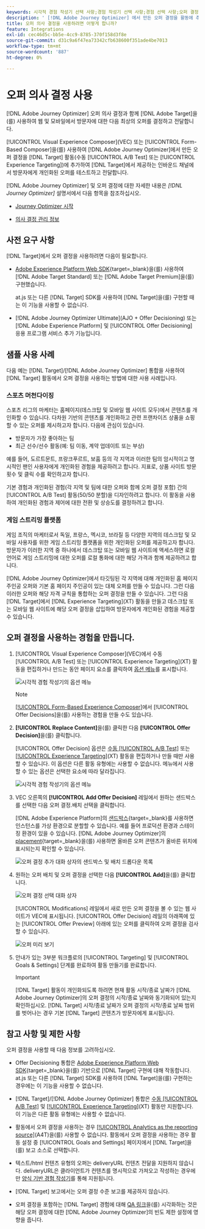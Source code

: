 ```yaml
---
keywords: 시각적 경험 작성기 선택 사항;경험 작성기 선택 사항;경험 선택 사항;오퍼 결정;오퍼 결정;ajo;여정 최적화 도구
description: ' [!DNL Adobe Journey Optimizer] 에서 만든 오퍼 결정을 활동에 추가하는 방법을 알아봅니다.'
title: 오퍼 의사 결정을 사용하려면 어떻게 합니까?
feature: Integrations
exl-id: cec46d5c-bb5e-4cc9-8785-370f158d3f8e
source-git-commit: d31c9a6f47ea73342cfb638600f351ade4be7013
workflow-type: tm+mt
source-wordcount: '887'
ht-degree: 0%

---
```


# 오퍼 의사 결정 사용

[!DNL Adobe Journey Optimizer] 오퍼 의사 결정과 함께 [!DNL Adobe Target]을(를) 사용하여 웹 및 모바일에서 방문자에 대한 다음 최상의 오퍼를 결정하고 전달합니다.

[!UICONTROL Visual Experience Composer]&#x200B;(VEC) 또는 [!UICONTROL Form-Based Composer]을(를) 사용하여 [!DNL Adobe Journey Optimizer]에서 만든 오퍼 결정을 [!DNL Target] 활동(수동 [!UICONTROL A/B Test] 또는 [!UICONTROL Experience Targeting])에 추가하여 [!DNL Target]에서 제공하는 인바운드 채널에서 방문자에게 개인화된 오퍼를 테스트하고 전달합니다.

[!DNL Adobe Journey Optimizer] 및 오퍼 결정에 대한 자세한 내용은 *[!DNL Journey Optimizer]* 설명서에서 다음 항목을 참조하십시오.

* [Journey Optimizer 시작](https://experienceleague.adobe.com/docs/journey-optimizer/using/get-started/get-started.html?lang=ko)

* [의사 결정 관리 정보](https://experienceleague.adobe.com/docs/journey-optimizer/using/offer-decisioning/get-started-decision/starting-offer-decisioning.html?lang=ko-KR)

## 사전 요구 사항

[!DNL Target]에서 오퍼 결정을 사용하려면 다음이 필요합니다.

* [Adobe Experience Platform Web SDK](https://experienceleague.adobe.com/docs/target-dev/developer/client-side/aep-web-sdk.html?lang=ko){target=_blank}을(를) 사용하여 [!DNL Adobe Target Standard] 또는 [!DNL Adobe Target Premium]을(를) 구현했습니다.

  at.js 또는 다른 [!DNL Target] SDK를 사용하여 [!DNL Target]을(를) 구현할 때는 이 기능을 사용할 수 없습니다.

* [!DNL Adobe Journey Optimizer Ultimate]&#x200B;(AJO + Offer Decisioning) 또는 [!DNL Adobe Experience Platform] 및 [!UICONTROL Offer Decisioning] 응용 프로그램 서비스 추가 기능입니다.

## 샘플 사용 사례

다음 예는 [!DNL Target]/[!DNL Adobe Journey Optimizer] 통합을 사용하여 [!DNL Target] 활동에서 오퍼 결정을 사용하는 방법에 대한 사용 사례입니다.

### 스포츠 머천다이징

스포츠 리그의 마케터는 홈페이지(데스크탑 및 모바일 웹 사이트 모두)에서 콘텐츠를 개인화할 수 있습니다. 다차원 기반의 콘텐츠를 개인화하고 관련 프랜차이즈 상품을 쇼핑할 수 있는 오퍼를 제시하고자 합니다. 다음에 관심이 있습니다.

* 방문자가 가장 좋아하는 팀
* 최근 선수/선수 활동(예: 팀 이동, 계약 업데이트 또는 부상)

예를 들어, 도르트문트, 프랑크푸르트, 보훔 등의 각 지역과 이러한 팀의 암시적이고 명시적인 팬인 사용자에게 개인화된 경험을 제공하려고 합니다. 지표로, 상품 사이트 방문 횟수 및 클릭 수를 확인하고자 합니다.

기본 경험과 개인화된 경험(각 지역 및 팀에 대한 오퍼와 함께 오퍼 결정 포함) 간의 [!UICONTROL A/B Test] 활동(50/50 분할)을 디자인하려고 합니다. 이 활동을 사용하여 개인화된 경험과 제어에 대한 전환 및 상승도를 결정하려고 합니다.

### 게임 스트리밍 플랫폼

게임 조직의 마케터로서 독일, 프랑스, 멕시코, 브라질 등 다양한 지역의 데스크탑 및 모바일 사용자를 위한 게임 스트리밍 플랫폼을 위한 개인화된 오퍼를 제공하고자 합니다. 방문자가 이러한 지역 중 하나에서 데스크탑 또는 모바일 웹 사이트에 액세스하면 로컬 언어로 게임 스트리밍에 대한 오퍼를 로컬 통화에 대한 해당 가격과 함께 제공하려고 합니다.

[!DNL Adobe Journey Optimizer]에서 타깃팅된 각 지역에 대해 개인화된 홈 페이지 주인공 오퍼와 기본 홈 페이지 주인공이 있는 대체 오퍼를 만들 수 있습니다. 그런 다음 이러한 오퍼와 해당 자격 규칙을 통합하는 오퍼 결정을 만들 수 있습니다. 그런 다음 [!DNL Target]에서 [!DNL Experience Targeting]&#x200B;(XT) 활동을 만들고 데스크탑 또는 모바일 웹 사이트에 해당 오퍼 결정을 삽입하여 방문자에게 개인화된 경험을 제공할 수 있습니다.

## 오퍼 결정을 사용하는 경험을 만듭니다.

1. [!UICONTROL Visual Experience Composer]&#x200B;(VEC)에서 수동 [!UICONTROL A/B Test] 또는 [!UICONTROL Experience Targeting]&#x200B;(XT) 활동을 편집하거나 만드는 동안 페이지 요소를 클릭하여 [옵션 메뉴](/help/main/c-experiences/c-visual-experience-composer/viztarget-options.md)를 표시합니다.

   ![시각적 경험 작성기의 옵션 메뉴](assets/options-menu1.png)

   >[!NOTE]
   >
   >[[!UICONTROL Form-Based Experience Composer]](/help/main/c-experiences/form-experience-composer.md)에서 [!UICONTROL Offer Decisions]을(를) 사용하는 경험을 만들 수도 있습니다.

1. **[!UICONTROL Replace Content]**&#x200B;을(를) 클릭한 다음 **[!UICONTROL Offer Decision]**&#x200B;을(를) 클릭합니다.

   [!UICONTROL Offer Decision] 옵션은 [수동 [!UICONTROL A/B Test]](/help/main/c-activities/t-test-ab/test-ab.md#types) 또는 [[!UICONTROL Experience Targeting]](/help/main/c-activities/t-experience-target/experience-target.md)(XT) 활동을 편집하거나 만들 때만 사용할 수 있습니다. 이 옵션은 다른 활동 유형에는 사용할 수 없습니다. 메뉴에서 사용할 수 있는 옵션은 선택한 요소에 따라 달라집니다.

   ![시각적 경험 작성기의 옵션 메뉴](assets/options-menu.png)

1. VEC 오른쪽의 **[!UICONTROL Add Offer Decision]** 레일에서 원하는 샌드박스를 선택한 다음 오퍼 결정.배치 선택을 클릭합니다.

   [!DNL Adobe Experience Platform]의 [샌드박스](https://experienceleague.adobe.com/docs/experience-platform/sandbox/ui/overview.html?lang=ko){target=_blank}를 사용하면 인스턴스를 가상 환경으로 분할할 수 있습니다. 예를 들어 프로덕션 환경과 스테이징 환경이 있을 수 있습니다. [!DNL Adobe Journey Optimizer]의 [placement](https://experienceleague.adobe.com/docs/journey-optimizer/using/offer-decisioning/create-components/creating-placements.html?lang=ko){target=_blank}을(를) 사용하면 올바른 오퍼 콘텐츠가 올바른 위치에 표시되는지 확인할 수 있습니다.

   ![오퍼 결정 추가 대화 상자의 샌드박스 및 배치 드롭다운 목록](/help/main/c-integrating-target-with-mac/ajo/assets/sandbox-placement.png)

1. 원하는 오퍼 배치 및 오퍼 결정을 선택한 다음 **[!UICONTROL Add]**&#x200B;을(를) 클릭합니다.

   ![오퍼 결정 선택 대화 상자](/help/main/c-integrating-target-with-mac/ajo/assets/select-offer-decision.png)

   [!UICONTROL Modifications] 레일에서 새로 만든 오퍼 결정을 볼 수 있는 웹 사이트가 VEC에 표시됩니다. [!UICONTROL Offer Decision] 레일의 아래쪽에 있는 [!UICONTROL Offer Preview] 아래에 있는 오퍼를 클릭하여 오퍼 결정을 검사할 수 있습니다.

   <!--You can examine the various offers contained in the offer by clicking the appropriate icon at the bottom of the [!UICONTROL Offer Preview] dialog box, including the fallback offer. A fallback offer is the default offer displayed when a visitor is not eligible for any of the personalized offers in the collection.-->

   ![오퍼 미리 보기](assets/offer-preview2.png)

1. 안내가 있는 3부분 워크플로의 [!UICONTROL Targeting] 및 [!UICONTROL Goals & Settings] 단계를 완료하여 활동 만들기를 완료합니다.

   >[!IMPORTANT]
   >
   >[!DNL Target] 활동이 개인화되도록 하려면 현재 활동 시작/종료 날짜가 [!DNL Adobe Journey Optimizer]의 오퍼 결정의 시작/종료 날짜와 동기화되어 있는지 확인하십시오. [!DNL Target] 시작/종료 날짜가 오퍼 결정의 시작/종료 날짜 범위를 벗어나는 경우 기본 [!DNL Target] 콘텐츠가 방문자에게 표시됩니다.

## 참고 사항 및 제한 사항

오퍼 결정을 사용할 때 다음 정보를 고려하십시오.

* Offer Decisioning 통합은 [Adobe Experience Platform Web SDK](https://experienceleague.adobe.com/docs/target-dev/developer/client-side/aep-web-sdk.html?lang=ko){target=_blank}을(를) 기반으로 [!DNL Target] 구현에 대해 작동합니다. at.js 또는 다른 [!DNL Target] SDK를 사용하여 [!DNL Target]을(를) 구현하는 경우에는 이 기능을 사용할 수 없습니다.

* [!DNL Target]/[!DNL Adobe Journey Optimizer] 통합은 [수동 [!UICONTROL A/B Test]](/help/main/c-activities/t-test-ab/test-ab.md#types) 및 [[!UICONTROL Experience Targeting]](/help/main/c-activities/t-experience-target/experience-target.md)(XT) 활동만 지원합니다. 이 기능은 다른 활동 유형에는 사용할 수 없습니다.

* 활동에서 오퍼 결정을 사용하는 경우 [[!UICONTROL Analytics as the reporting source]](/help/main/c-integrating-target-with-mac/a4t/a4t.md)(A4T)을(를) 사용할 수 없습니다. 활동에서 오퍼 결정을 사용하는 경우 활동 설정 중 [!UICONTROL Goals and Settings] 페이지에서 [!DNL Target]을(를) 보고 소스로 선택합니다.

* 텍스트/html 컨텐츠 유형의 오퍼는 deliveryURL 컨텐츠 전달을 지원하지 않습니다. deliveryURL은 클라이언트가 컨텐츠를 명시적으로 가져오고 작성하는 경우에만 [양식 기반 경험 작성기](/help/main/c-experiences/form-experience-composer.md)를 통해 지원됩니다.

* [!DNL Target] 보고에서는 오퍼 결정 수준 보고를 제공하지 않습니다.

* 오퍼 결정을 포함하는 [!DNL Target] 경험에 대해 [QA 링크](/help/main/c-activities/c-activity-qa/activity-qa.md)을(를) 시각화하는 것은 해당 오퍼 결정에 대한 [!DNL Adobe Journey Optimizer]의 빈도 제한 설정에 영향을 줍니다.
